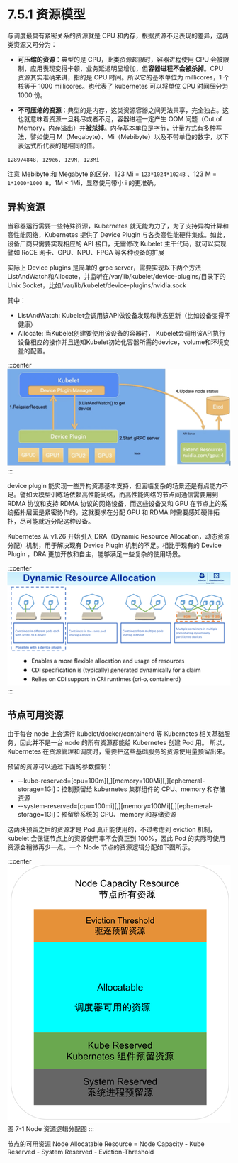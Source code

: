 # 7.5.1 资源模型

与调度最具有紧密关系的资源就是 CPU 和内存，根据资源不足表现的差异，这两类资源又可分为：

- **可压缩的资源**：典型的是 CPU，此类资源超限时，容器进程使用 CPU 会被限制，应用表现变得卡顿，业务延迟明显增加，但**容器进程不会被杀掉**。CPU 资源其实准确来讲，指的是 CPU 时间。所以它的基本单位为 millicores，1 个核等于 1000 millicores。也代表了 kubernetes 可以将单位 CPU 时间细分为 1000 份。

- **不可压缩的资源**：典型的是内存，这类资源容器之间无法共享，完全独占。这也就意味着资源一旦耗尽或者不足，容器进程一定产生 OOM 问题（Out of Memory，内存溢出）并**被杀掉**。内存基本单位是字节，计量方式有多种写法，譬如使用 M（Megabyte）、Mi（Mebibyte）以及不带单位的数字，以下表达式所代表的是相同的值。


```plain
128974848, 129e6, 129M, 123Mi
```
注意 Mebibyte 和 Megabyte 的区分，123 Mi = `123*1024*1024B` 、123 M = `1*1000*1000 B`。1M < 1Mi，显然使用带小 i 的更准确。

## 异构资源

当容器运行需要一些特殊资源，Kubernetes 就无能为力了，为了支持异构计算和高性能网络，Kubernetes 提供了 Device Plugin 与各类高性能硬件集成。如此，设备厂商只需要实现相应的 API 接口，无需修改 Kubelet 主干代码，就可以实现譬如 RoCE 网卡、GPU、NPU、FPGA 等各种设备的扩展

实际上 Device plugins 是简单的 grpc server，需要实现以下两个方法 ListAndWatch和Allocate，并监听在/var/lib/kubelet/device-plugins/目录下的Unix Socket，比如/var/lib/kubelet/device-plugins/nvidia.sock

其中：

- ListAndWatch: Kubelet会调用该API做设备发现和状态更新（比如设备变得不健康）
- Allocate: 当Kubelet创建要使用该设备的容器时， Kubelet会调用该API执行设备相应的操作并且通知Kubelet初始化容器所需的device，volume和环境变量的配置。


:::center
  ![](../assets/Device-plugin.webp)<br/>
:::

device plugin 能实现一些异构资源基本支持，但面临复杂的场景还是有点能力不足。譬如大模型训练场依赖高性能网络，而高性能网络的节点间通信需要用到 RDMA 协议和支持 RDMA 协议的网络设备，而这些设备又和 GPU 在节点上的系统拓扑层面是紧密协作的，这就要求在分配 GPU 和 RDMA 时需要感知硬件拓扑，尽可能就近分配这种设备。

Kubernetes 从 v1.26 开始引入 DRA（Dynamic Resource Allocation，动态资源分配）机制，用于解决现有 Device Plugin 机制的不足。相比于现有的 Device Plugin ，DRA 更加开放和自主，能够满足一些复杂的使用场景。

:::center
  ![](../assets/DRA.png)<br/>
:::


## 节点可用资源

由于每台 node 上会运行 kubelet/docker/containerd 等 Kubernetes 相关基础服务，因此并不是一台 node 的所有资源都能给 Kubernetes 创建 Pod 用。 所以，Kubernetes 在资源管理和调度时，需要把这些基础服务的资源使用量预留出来。

预留的资源可以通过下面的参数控制：

- --kube-reserved=[cpu=100m][,][memory=100Mi][,][ephemeral-storage=1Gi]：控制预留给 kubernetes 集群组件的 CPU、memory 和存储资源
- --system-reserved=[cpu=100mi][,][memory=100Mi][,][ephemeral-storage=1Gi]：预留给系统的 CPU、memory 和存储资源


这两块预留之后的资源才是 Pod 真正能使用的，不过考虑到 eviction 机制，kubelet 会保证节点上的资源使用率不会真正到 100%，因此 Pod 的实际可使用资源会稍微再少一点。一个 Node 节点的资源逻辑分配如下图所示。

:::center
  ![](../assets/k8s-resource.svg)<br/>
  图 7-1 Node 资源逻辑分配图
:::

节点的可用资源 Node Allocatable Resource = Node Capacity - Kube Reserved - System Reserved - Eviction-Threshold




